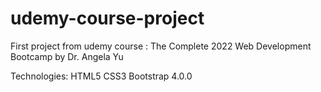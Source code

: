 # udemy-course-project
First  project from udemy course : The Complete 2022 Web Development Bootcamp by Dr. Angela Yu

Technologies: HTML5 CSS3 Bootstrap 4.0.0

